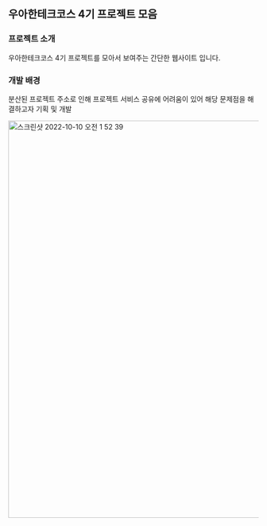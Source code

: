 ## 우아한테크코스 4기 프로젝트 모음
### 프로젝트 소개
우아한테크코스 4기 프로젝트를 모아서 보여주는 간단한 웹사이트 입니다.

### 개발 배경
분산된 프로젝트 주소로 인해 프로젝트 서비스 공유에 어려움이 있어 해당 문제점을 해결하고자 기획 및 개발 

<img width="800" alt="스크린샷 2022-10-10 오전 1 52 39" src="https://user-images.githubusercontent.com/19251499/194769539-865efce9-b0af-4544-9bd6-71c97818dba3.png">
